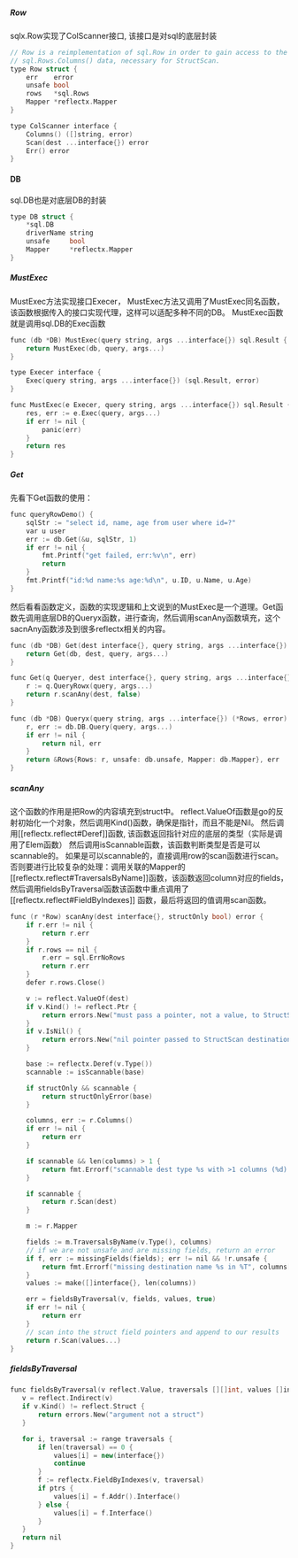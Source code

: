 ##### Row

sqlx.Row实现了ColScanner接口, 该接口是对sql的底层封装

```c++
// Row is a reimplementation of sql.Row in order to gain access to the underlying
// sql.Rows.Columns() data, necessary for StructScan.
type Row struct {
	err    error
	unsafe bool
	rows   *sql.Rows
	Mapper *reflectx.Mapper
}
```


```c++
type ColScanner interface {
	Columns() ([]string, error)
	Scan(dest ...interface{}) error
	Err() error
}
```


#### DB 

sql.DB也是对底层DB的封装
``` c++
type DB struct {
	*sql.DB
	driverName string
	unsafe     bool
	Mapper     *reflectx.Mapper
}
```


##### MustExec

MustExec方法实现接口Execer， MustExec方法又调用了MustExec同名函数，该函数根据传入的接口实现代理，这样可以适配多种不同的DB。
MustExec函数就是调用sql.DB的Exec函数

``` c++
func (db *DB) MustExec(query string, args ...interface{}) sql.Result {
	return MustExec(db, query, args...)
}
```


``` c++
type Execer interface {
	Exec(query string, args ...interface{}) (sql.Result, error)
}
```


``` c++
func MustExec(e Execer, query string, args ...interface{}) sql.Result {
	res, err := e.Exec(query, args...)
	if err != nil {
		panic(err)
	}
	return res
}
```




##### Get

先看下Get函数的使用：
``` c++
func queryRowDemo() {
	sqlStr := "select id, name, age from user where id=?"
	var u user
	err := db.Get(&u, sqlStr, 1)
	if err != nil {
		fmt.Printf("get failed, err:%v\n", err)
		return
	}
	fmt.Printf("id:%d name:%s age:%d\n", u.ID, u.Name, u.Age)
}
```

然后看看函数定义，函数的实现逻辑和上文说到的MustExec是一个道理。Get函数先调用底层DB的Queryx函数，进行查询，然后调用scanAny函数填充，这个sacnAny函数涉及到很多reflectx相关的内容。
``` c++
func (db *DB) Get(dest interface{}, query string, args ...interface{}) error {
	return Get(db, dest, query, args...)
}

func Get(q Queryer, dest interface{}, query string, args ...interface{}) error {
	r := q.QueryRowx(query, args...)
	return r.scanAny(dest, false)
}

```

``` c++
func (db *DB) Queryx(query string, args ...interface{}) (*Rows, error) {
	r, err := db.DB.Query(query, args...)
	if err != nil {
		return nil, err
	}
	return &Rows{Rows: r, unsafe: db.unsafe, Mapper: db.Mapper}, err
}
```

##### scanAny

这个函数的作用是把Row的内容填充到struct中。
reflect.ValueOf函数是go的反射初始化一个对象，然后调用Kind()函数，确保是指针，而且不能是Nil。
然后调用[[reflectx.reflect#Deref]]函数, 该函数返回指针对应的底层的类型（实际是调用了Elem函数）
然后调用isScannable函数，该函数判断类型是否是可以scannable的。
如果是可以scannable的，直接调用row的scan函数进行scan。否则要进行比较复杂的处理：调用关联的Mapper的[[reflectx.reflect#TraversalsByName]]函数，该函数返回column对应的fields，然后调用fieldsByTraversal函数该函数中重点调用了[[reflectx.reflect#FieldByIndexes]] 函数，最后将返回的值调用scan函数。
 

``` c++
func (r *Row) scanAny(dest interface{}, structOnly bool) error {
	if r.err != nil {
		return r.err
	}
	if r.rows == nil {
		r.err = sql.ErrNoRows
		return r.err
	}
	defer r.rows.Close()

	v := reflect.ValueOf(dest)
	if v.Kind() != reflect.Ptr {
		return errors.New("must pass a pointer, not a value, to StructScan destination")
	}
	if v.IsNil() {
		return errors.New("nil pointer passed to StructScan destination")
	}

	base := reflectx.Deref(v.Type())
	scannable := isScannable(base)

	if structOnly && scannable {
		return structOnlyError(base)
	}

	columns, err := r.Columns()
	if err != nil {
		return err
	}

	if scannable && len(columns) > 1 {
		return fmt.Errorf("scannable dest type %s with >1 columns (%d) in result", base.Kind(), len(columns))
	}

	if scannable {
		return r.Scan(dest)
	}

	m := r.Mapper

	fields := m.TraversalsByName(v.Type(), columns)
	// if we are not unsafe and are missing fields, return an error
	if f, err := missingFields(fields); err != nil && !r.unsafe {
		return fmt.Errorf("missing destination name %s in %T", columns[f], dest)
	}
	values := make([]interface{}, len(columns))

	err = fieldsByTraversal(v, fields, values, true)
	if err != nil {
		return err
	}
	// scan into the struct field pointers and append to our results
	return r.Scan(values...)
}
```


##### fieldsByTraversal

 ``` c++
func fieldsByTraversal(v reflect.Value, traversals [][]int, values []interface{}, ptrs bool) error {
	v = reflect.Indirect(v)
	if v.Kind() != reflect.Struct {
		return errors.New("argument not a struct")
	}

	for i, traversal := range traversals {
		if len(traversal) == 0 {
			values[i] = new(interface{})
			continue
		}
		f := reflectx.FieldByIndexes(v, traversal)
		if ptrs {
			values[i] = f.Addr().Interface()
		} else {
			values[i] = f.Interface()
		}
	}
	return nil
}
```